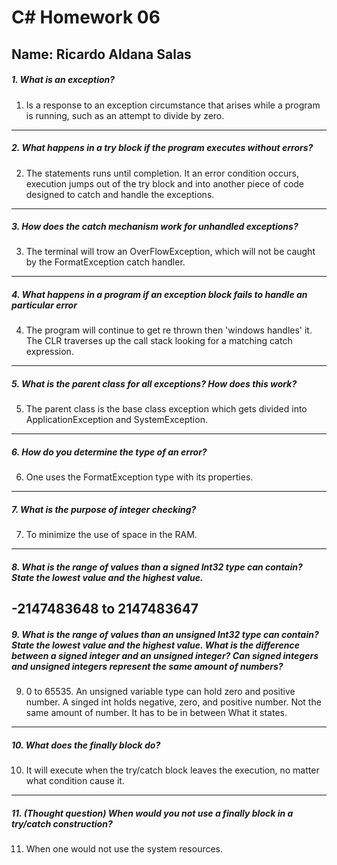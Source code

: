 # C# Homework 06
## Name: Ricardo Aldana Salas

##### 1. What is an exception?
1. Is a response to an exception circumstance that arises while a program is running, such as an attempt to divide by zero.
---
##### 2. What happens in a try block if the program executes without errors?
2. The statements runs until completion. It an error condition occurs, execution jumps out of the try block and into another piece of code designed to catch and handle the exceptions.
---
##### 3. How does the catch mechanism work for unhandled exceptions?
3. The terminal will trow an OverFlowException, which will not be caught by the FormatException catch handler.
---
##### 4. What happens in a program if an exception block fails to handle an particular error
4. The program will continue to get re thrown then 'windows handles' it. The CLR traverses up the call stack looking for a matching catch expression.
---
##### 5. What is the parent class for all exceptions? How does this work?
5. The parent class is the base class exception which gets divided into ApplicationException and SystemException.
---
##### 6. How do you determine the type of an error?
6. One uses the FormatException type with its properties.
---
##### 7. What is the purpose of integer checking?
7. To minimize the use of space in the RAM.
---
##### 8. What is the range of values than a signed Int32 type can contain? State the lowest value and the highest value.
-2147483648 to 2147483647
---
##### 9. What is the range of values than an unsigned Int32 type can contain? State the lowest value and the highest value. What is the difference between a signed integer and an unsigned integer? Can signed integers and unsigned integers represent the same amount of numbers?
9. 0 to 65535. An unsigned variable type can hold zero and positive number. A singed int holds negative, zero, and positive number.  Not the same amount of number. It has to be in between What it states.
---
##### 10. What does the finally block do?
10. It will execute when the try/catch block leaves the execution, no matter what condition cause it.
---
##### 11. (Thought question) When would you not use a finally block in a try/catch construction?
11. When one would not use the system resources. 
